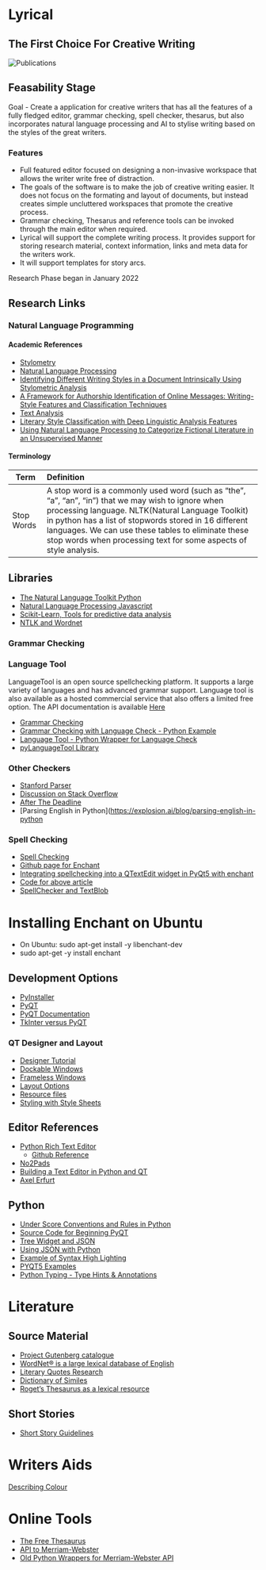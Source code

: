 # Lyrical
## The First Choice For Creative Writing

![Publications](https://github.com/johnosbb/Lyrical/blob/main/Lyrical.png?raw=true)

## Feasability Stage
Goal - Create a application for creative writers that has all the features of a fully fledged editor, grammar checking, spell checker, thesarus, but also incorporates natural language processing and AI to stylise writing based on the styles of the great writers.

### Features
- Full featured editor focused on designing a non-invasive workspace that allows the writer write free of distraction.
- The goals of the software is to make the job of creative writing easier. It does not focus on the formating and layout of documents, but instead creates simple uncluttered workspaces that promote the creative process.
- Grammar checking, Thesarus and reference tools can be invoked through the main editor when required.
- Lyrical will support the complete writing process. It provides support for storing research material, context information, links and meta data for the writers work.
- It will support templates for story arcs.



Research Phase began in January 2022

## Research Links

### Natural Language Programming

#### Academic References
- [Stylometry](https://en.wikipedia.org/wiki/Stylometry)
- [Natural Language Processing](https://en.wikipedia.org/wiki/Natural_language_processing)
- [Identifying Different Writing Styles in a Document Intrinsically Using Stylometric Analysis](https://github.com/Hassaan-Elahi/Writing-Styles-Classification-Using-Stylometric-Analysis)
- [A Framework for Authorship Identification of Online Messages: Writing-Style Features and Classification Techniques](https://www.pages.drexel.edu/~jl622/docs/Jounals/Zheng_2006JASIST_AuthorshipIdentification.pdf)
- [Text Analysis](https://monkeylearn.com/text-classification/)
- [Literary Style Classification with Deep Linguistic Analysis Features](https://nlp.stanford.edu/courses/cs224n/2011/reports/mjipeo-evion-wonhong.pdf)
- [Using Natural Language Processing to Categorize Fictional
Literature in an Unsupervised Manner](https://digitalcommons.du.edu/cgi/viewcontent.cgi?article=2739&context=etd)



#### Terminology

| Term | Definition  |
| --- | :-- |
| Stop Words | A stop word is a commonly used word (such as “the”, “a”, “an”, “in”) that we may wish to ignore when processing language. NLTK(Natural Language Toolkit) in python has a list of stopwords stored in 16 different languages. We can use these tables to eliminate these stop words when processing text for some aspects of style analysis.

## Libraries
- [The Natural Language Toolkit Python](https://www.nltk.org/)
- [Natural Language Processing Javascript](https://www.kommunicate.io/blog/nlp-libraries-node-javascript/)
- [Scikit-Learn, Tools for predictive data analysis](https://scikit-learn.org/stable/index.html)
- [NTLK and Wordnet](https://www.nltk.org/howto/wordnet.html)

### Grammar Checking
### Language Tool

LanguageTool is an open source spellchecking platform. It supports a large variety of languages and has advanced grammar support. Language tool is also available as a hosted commercial service that also offers a limited free option. The API documentation is available [Here](https://languagetool.org/http-api/#/default)

- [Grammar Checking](https://www.geeksforgeeks.org/grammar-checker-in-python-using-language-check/)
- [Grammar Checking with Language Check - Python Example](https://pypi.org/project/language-check/)
- [Language Tool - Python Wrapper for Language Check](https://pypi.org/project/language-tool-python/)
- [pyLanguageTool Library](https://github.com/Findus23/pyLanguagetool)

### Other Checkers 
- [Stanford Parser](https://nlp.stanford.edu/software/lex-parser.shtml)
- [ Discussion on Stack Overflow](https://stackoverflow.com/questions/10252448/how-to-check-whether-a-sentence-is-correct-simple-grammar-check-in-python)
- [After The Deadline](https://open.afterthedeadline.com/download/download-source-code/)
- [Parsing English in Python](https://explosion.ai/blog/parsing-english-in-python

### Spell Checking
- [Spell Checking](https://pyenchant.github.io/pyenchant/)
- [Github page for Enchant](https://github.com/pyenchant/pyenchant)
- [Integrating spellchecking into a QTextEdit widget in PyQt5 with enchant](https://nethumlamahewage.medium.com/integrating-spellchecking-into-a-qtextedit-widget-in-pyqt5-with-enchant-f025f4097e5c)
- [Code for above article](https://gist.github.com/NethumL/264a0468ea8b041c7e51038e23de0752)
- [SpellChecker and TextBlob](https://www.askpython.com/python/examples/spell-checker-in-python)

# Installing Enchant on Ubuntu

- On Ubuntu: sudo apt-get install -y libenchant-dev
- sudo apt-get -y install enchant

## Development Options
- [PyInstaller](https://pypi.org/project/pyinstaller/)
- [PyQT](https://pythonbasics.org/install-pyqt/)
- [PyQT Documentation](https://doc.qt.io/qtforpython/contents.html)
- [TkInter versus PyQT](https://dm4rnde.com/py-gui-soluts-tkinter-comp-to-pyqt5)

### QT Designer and Layout
- [Designer Tutorial](https://realpython.com/qt-designer-python/#getting-started-with-qt-designer)
- [Dockable Windows](https://www.tutorialspoint.com/pyqt5/pyqt5_qdockwidget.htm)
- [Frameless Windows](https://www.youtube.com/watch?v=bJBwSyHUobg)
- [Layout Options](https://realpython.com/python-pyqt-layout/)
- [Resource files](https://www.pythonguis.com/tutorials/packaging-data-files-pyqt5-with-qresource-system/)
- [Styling with Style Sheets](https://doc.qt.io/qt-5/stylesheet-examples.html#customizing-qpushbutton)

## Editor References
- [Python Rich Text Editor](https://www.pythonguis.com/examples/python-rich-text-editor/)
  - [Github Reference](https://github.com/Macmillan2004/My-Microsoft-Word)
- [No2Pads](https://www.pythonguis.com/examples/python-notepad-clone/)
- [Building a Text Editor in Python and QT](https://www.binpress.com/building-text-editor-pyqt-1/)
- [Axel Erfurt](https://gist.github.com/Axel-Erfurt/8c84b5e70a1faf894879cd2ab99118c2)

## Python
- [Under Score Conventions and Rules in Python](https://ericplayground.com/2019/03/26/underscore-naming-convention-in-python/)
- [Source Code for Beginning PyQT](https://github.com/Apress/beginning-pyqt)
- [Tree Widget and JSON](https://stackoverflow.com/questions/51506378/pyqt-recursively-adding-children-to-treewidget-dynamically)
- [Using JSON with Python](https://oxylabs.io/blog/python-parse-json)
- [Example of Syntax High Lighting](https://github.com/baoboa/pyqt5/blob/master/examples/richtext/syntaxhighlighter.py)
- [PYQT5 Examples](https://github.com/baoboa/pyqt5/tree/master/examples)
- [Python Typing - Type Hints & Annotations](https://www.youtube.com/watch?v=QORvB-_mbZ0)

# Literature

## Source Material
- [Project Gutenberg catalogue](https://gnikdroy.pythonanywhere.com/docs/#installation-and-setup)
- [WordNet® is a large lexical database of English](https://wordnet.princeton.edu/download)
- [Literary Quotes Research](https://guides.loc.gov/quotations/online)
- [Dictionary of Similes](https://www.bartleby.com/161/)
- [Roget’s Thesaurus as a lexical resource](https://arxiv.org/ftp/arxiv/papers/1204/1204.0140.pdf)

## Short Stories

- [Short Story Guidelines](https://www.turnerstories.com/blog/2019/3/1/how-to-structure-a-short-story)

# Writers Aids
[Describing Colour](https://www.writerswrite.co.za/204-words-that-describe-colours/)


# Online Tools

- [The Free Thesaurus](https://www.freethesaurus.com/picked)
- [API to Merriam-Webster](https://dictionaryapi.com/products/json)
- [Old Python Wrappers for Merriam-Webster API](https://github.com/pfeyz/merriam-webster-api)

